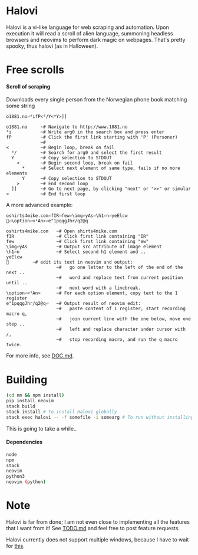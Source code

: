# Halovi
Halovi is a vi-like language for web scraping and automation. Upon execution it will read a scroll of alien language, summoning headless browsers and neovims to perform dark magic on webpages. That's pretty spooky, thus halovi (as in Halloween).

# Free scrolls

#### Scroll of scraping
Downloads every single person from the Norwegian phone book matching some string
```
o1881.no⏎⁰ifP<⁰/Y<*Y>]]
```

```
o1881.no     ~# Navigate to http://www.1881.no
⁰i           ~# Write arg0 in the search box and press enter
fP           ~# Click the first link starting with 'P' (Personer)
             ~#
<            ~# Begin loop, break on fail
  ⁰/         ~# Search for arg0 and select the first result
  Y          ~# Copy selection to STDOUT
    <        ~# Begin second loop, break on fail
      *      ~# Select next element of same type, fails if no more elements
      Y      ~# Copy selection to STDOUT
    >        ~# End second loop
  ]]         ~# Go to next page, by clicking "next" or ">>" or simular
>            ~# End first loop
```

A more advanced example:
```
oshirts4mike.com⏎fIR⏎few⏎\img⏎yAs⏎\h1⏎n⏎yeElcw⏎\option⏎<¹An>⏎e"1pqqgJhr/q2@q
```

```
oshirts4mike.com   ~# Open shirts4mike.com
fIR                ~# Click first link containing "IR"
few                ~# Click first link containing "ew"
\img⏎yAs           ~# Output src attribute of image element
\h1⏎n              ~# Select second h1 element and ..
yeElcw         ~# edit its text in neovim and output:
                   ~#   go one letter to the left of the end of the next ..
                   ~#   word and replace text from current position until .. 
                   ~#   next word with a linebreak.
\option⏎<¹An>      ~# For each option element, copy text to the 1 register
e"1pqqgJhr/q2@q⏎   ~# Output result of neovim edit:
                   ~#   paste content of 1 register, start recording macro q,
                   ~#   join current line with the one below, move one step ..
                   ~#   left and replace character under cursor with /,
                   ~#   stop recording macro, and run the q macro twice.
```

For more info, see [DOC.md](/DOC.md).

# Building

```bash
(cd nm && npm install)
pip install neovim
stack build
stack install # To install Halovi globally
stack exec halovi -- -f somefile -i somearg # To run without installing
```

This is going to take a while..

#### Dependencies

```bash
node
npm
stack
neovim
python3
neovim (python)
```

# Note

Halovi is far from done; I am not even close to implementing all the features that I want from it! See [TODO.md](/TODO.md) and feel free to post feature requests.

Halovi currently does not support multiple windows, because I have to wait for [this](https://github.com/GoogleChrome/puppeteer/pull/554).
